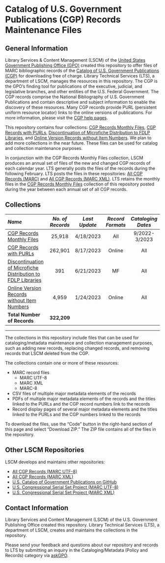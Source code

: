 # Catalog of U.S. Government Publications (CGP) Records Maintenance Files

## General Information

Library Services & Content Management (LSCM) of the [United States Government Publishing Office (GPO)](https://www.gpo.gov) created this repository to offer files of MARC bibliographic records of the [Catalog of U.S. Government Publications (CGP)](https://catalog.gpo.gov/F) for downloading free of charge. Library Technical Services (LTS), a department of LSCM, manages the resources in this repository. The CGP is the GPO’s finding tool for publications of the executive, judicial, and legislative branches, and other entities of the U.S. Federal Government. The CGP records comprise the National Bibliography of U.S. Government Publications and contain descriptive and subject information to enable the discovery of these resources. Many CGP records provide PURL (persistent uniform resource locator) links to the online versions of publications. For more information, please visit the [CGP help pages](https://catalog.gpo.gov/cgphelp/en/help.html).

This repository contains four collections: [CGP Records Monthly Files](https://github.com/usgpo/cataloging-records-CGP-maintenance-files/tree/main/CGP_Records_Monthly_Files), [CGP Records with PURLs](https://github.com/usgpo/cataloging-records-CGP-maintenance-files/tree/main/Records_with_GPO_PURLs), [Discontinuation of Microfiche Distribution to FDLP Libraries](https://github.com/usgpo/cataloging-records-CGP-maintenance-files/tree/main/Discontinuation_of_Microfiche_Distribution_to_FDLP_Libraries), and [Online Version Records without Item Numbers](https://github.com/usgpo/cataloging-records-CGP-maintenance-files/tree/main/Online_version_records_without_item_numbers). We plan to add more collections in the near future. These files can be used for catalog and collection maintenance purposes.

In conjunction with the CGP Records Monthly Files collection, LSCM produces an annual set of files of the new and changed CGP records of each calendar year. LTS generally posts the files of the records during the following February. LTS posts the files in these repositories: [All CGP Records (MARC)](https://github.com/usgpo/cataloging-records-all-cgp-utf8) and [All CGP Records (MARC XML)](https://github.com/usgpo/cataloging-records-all-cgp-marcxml). LTS retains the monthly files in the [CGP Records Monthly Files](https://github.com/usgpo/cataloging-records-CGP-maintenance-files/tree/main/CGP_Records_Monthly_Files) collection of this repository posted during the year between each annual set of all CGP records.

## Collections

| *Name*       | *No. of Records*       | *Last Update*       | *Record Formats*       | *Cataloging Dates*
:-----------------|:-----------------:|:-----------------:|:-----------------:|:-----------------:
| [CGP Records Monthly Files](https://github.com/usgpo/cataloging-records-CGP-maintenance-files/tree/main/CGP_Records_Monthly_Files) | 25,918 | 4/18/2023 | All | 9/2022-3/2023 |
| [CGP Records with PURLs](https://github.com/usgpo/cataloging-records-CGP-maintenance-files/tree/main/Records_with_GPO_PURLs) | 262,901 | 8/17/2023 | Online | All |
| [Discontinuation of Microfiche Distribution to FDLP Libraries](https://github.com/usgpo/cataloging-records-CGP-maintenance-files/tree/main/Discontinuation_of_Microfiche_Distribution_to_FDLP_Libraries) | 391 | 6/21/2023 | MF | All |
| [Online Version Records without Item Numbers](https://github.com/usgpo/cataloging-records-CGP-maintenance-files/tree/main/Online_version_records_without_item_numbers) | 4,959 | 1/24/2023 | Online | All |
| **Total Number of Records** | **322,209**
------------

The collections in this repository include files that can be used for cataloging/metadata maintenance and collection management purposes, such as adding new records, replacing changed records, and removing records that LSCM deleted from the CGP.

The collections contain one or more of these resources:

- MARC record files
  - MARC UTF-8
  - MARC XML
  - MARC-8
- CSV files of multiple major metadata elements of the records
- PDFs of multiple major metadata elements of the records and the titles linked to the PURLs and the CGP record numbers link to the records
- Record display pages of several major metadata elements and the titles linked to the PURLs and the CGP numbers linked to the records

To download the files, use the “Code” button in the right-hand section of this page and select “Download ZIP.” The ZIP file contains all of the files in the repository.

## Other LSCM Repositories

LSCM develops and maintains other repositories:

- [All CGP Records (MARC UTF-8)](https://github.com/usgpo/cataloging-records-all-cgp-utf8)
- [All CGP Records (MARC XML)](https://github.com/usgpo/cataloging-records-all-cgp-marcxml)
- [U.S. Catalog of Government Publications on GitHub](https://github.com/usgpo/cataloging-records)
- [U.S. Congressional Serial Set Project (MARC UTF-8)](https://github.com/usgpo/cataloging-records-serial-set-utf8)
- [U.S. Congressional Serial Set Project (MARC XML)](https://github.com/usgpo/cataloging-records-serial-set-marcxml)

## Contact Information

Library Services and Content Management (LSCM) of the U.S. Government Publishing Office created this repository. Library Technical Services (LTS), a department of LSCM, creates and maintains the collections in the repository.

Please send your feedback and questions about our repository and records to LTS by submitting an inquiry in the Cataloging/Metadata (Policy and Records) category via [askGPO](https://ask.gpo.gov/s/).
